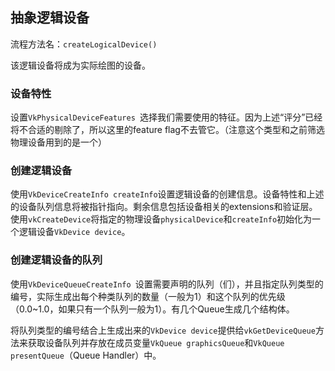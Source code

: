 

## 抽象逻辑设备

流程方法名：`createLogicalDevice()`

该逻辑设备将成为实际绘图的设备。

### 设备特性

设置`VkPhysicalDeviceFeatures `选择我们需要使用的特征。因为上述“评分”已经将不合适的剔除了，所以这里的feature flag不去管它。（注意这个类型和之前筛选物理设备用到的是一个）

### 创建逻辑设备

使用`VkDeviceCreateInfo createInfo`设置逻辑设备的创建信息。设备特性和上述的设备队列信息将被指针指向。剩余信息包括设备相关的extensions和验证层。使用`vkCreateDevice`将指定的物理设备`physicalDevice`和`createInfo`初始化为一个逻辑设备`VkDevice device`。

### 创建逻辑设备的队列

使用`VkDeviceQueueCreateInfo `设置需要声明的队列（们），并且指定队列类型的编号，实际生成出每个种类队列的数量（一般为1）和这个队列的优先级（0.0~1.0，如果只有一个队列一般为1）。有几个Queue生成几个结构体。

将队列类型的编号结合上生成出来的`VkDevice device`提供给`vkGetDeviceQueue`方法来获取设备队列并存放在成员变量`VkQueue graphicsQueue`和`VkQueue presentQueue`（Queue Handler）中。

